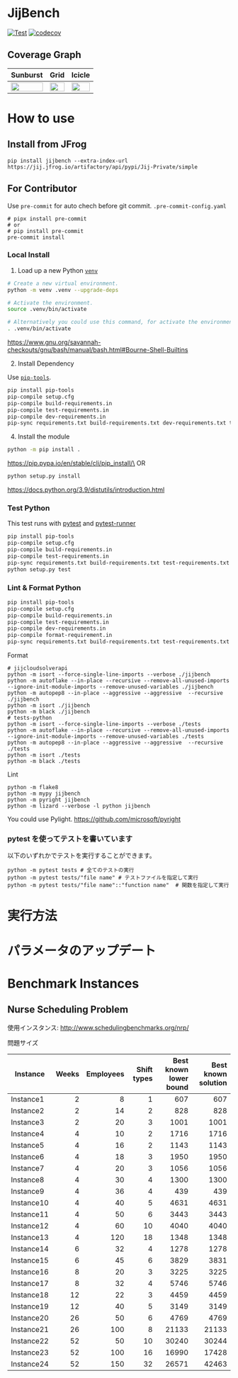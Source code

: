 # JijBench

[![Test](https://github.com/Jij-Inc/JijBenchmark/actions/workflows/python-test.yml/badge.svg)](https://github.com/Jij-Inc/JijBenchmark/actions/workflows/python-test.yml)
[![codecov](https://codecov.io/gh/Jij-Inc/JijBenchmark/branch/main/graph/badge.svg?token=55341HSOIB)](https://codecov.io/gh/Jij-Inc/JijBenchmark)

## Coverage Graph

| **Sunburst**                                                                                                                                                                   | **Grid**                                                                                                                                                                   | **Icicle**                                                                                                                                                                   |
| ------------------------------------------------------------------------------------------------------------------------------------------------------------------------------ | -------------------------------------------------------------------------------------------------------------------------------------------------------------------------- | ---------------------------------------------------------------------------------------------------------------------------------------------------------------------------- |
| <a href="https://codecov.io/gh/Jij-Inc/JijBenchmark"><img src="https://codecov.io/gh/Jij-Inc/JijBenchmark/branch/main/graphs/sunburst.svg?token=55341HSOIB" width="100%"/></a> | <a href="https://codecov.io/gh/Jij-Inc/JijBenchmark"><img src="https://codecov.io/gh/Jij-Inc/JijBenchmark/branch/main/graphs/tree.svg?token=55341HSOIB" width="100%"/></a> | <a href="https://codecov.io/gh/Jij-Inc/JijBenchmark"><img src="https://codecov.io/gh/Jij-Inc/JijBenchmark/branch/main/graphs/icicle.svg?token=55341HSOIB" width="100%"/></a> |

# How to use

## Install from JFrog

```shell
pip install jijbench --extra-index-url https://jij.jfrog.io/artifactory/api/pypi/Jij-Private/simple
```

## For Contributor

Use `pre-commit` for auto chech before git commit.
`.pre-commit-config.yaml`

```
# pipx install pre-commit 
# or 
# pip install pre-commit
pre-commit install
```

### Local Install

1. Load up a new Python [`venv`](https://docs.python.org/3.9/library/venv.html)

```sh
# Create a new virtual environment.
python -m venv .venv --upgrade-deps
```

```sh
# Activate the environment.
source .venv/bin/activate
```

```sh
# Alternatively you could use this command, for activate the environment.
. .venv/bin/activate
```

https://www.gnu.org/savannah-checkouts/gnu/bash/manual/bash.html#Bourne-Shell-Builtins

2. Install Dependency

Use [`pip-tools`](https://github.com/jazzband/pip-tools).

```sh
pip install pip-tools
pip-compile setup.cfg
pip-compile build-requirements.in 
pip-compile test-requirements.in 
pip-compile dev-requirements.in 
pip-sync requirements.txt build-requirements.txt dev-requirements.txt test-requirements.txt 
```

4. Install the module

```sh
python -m pip install .
```

https://pip.pypa.io/en/stable/cli/pip_install/\
OR

```sh
python setup.py install
```

https://docs.python.org/3.9/distutils/introduction.html

### Test Python

This test runs with [pytest](https://docs.pytest.org/en/7.1.x/) and [pytest-runner](https://github.com/pytest-dev/pytest-runner/)

```sh
pip install pip-tools
pip-compile setup.cfg
pip-compile build-requirements.in 
pip-compile test-requirements.in 
pip-sync requirements.txt build-requirements.txt test-requirements.txt 
python setup.py test
```

### Lint & Format Python

```sh
pip install pip-tools
pip-compile setup.cfg
pip-compile build-requirements.in 
pip-compile test-requirements.in 
pip-compile dev-requirements.in 
pip-compile format-requirement.in
pip-sync requirements.txt build-requirements.txt test-requirements.txt dev-requirements.txt format-requirements.txt 
```

Format

```
# jijcloudsolverapi
python -m isort --force-single-line-imports --verbose ./jijbench
python -m autoflake --in-place --recursive --remove-all-unused-imports --ignore-init-module-imports --remove-unused-variables ./jijbench
python -m autopep8 --in-place --aggressive --aggressive  --recursive ./jijbench
python -m isort ./jijbench
python -m black ./jijbench
# tests-python
python -m isort --force-single-line-imports --verbose ./tests
python -m autoflake --in-place --recursive --remove-all-unused-imports --ignore-init-module-imports --remove-unused-variables ./tests
python -m autopep8 --in-place --aggressive --aggressive  --recursive ./tests
python -m isort ./tests
python -m black ./tests
```

Lint

```
python -m flake8
python -m mypy jijbench
python -m pyright jijbench
python -m lizard --verbose -l python jijbench
```

You could use Pylight.
https://github.com/microsoft/pyright

### pytest を使ってテストを書いています

以下のいずれかでテストを実行することができます。

```shell
python -m pytest tests # 全てのテストの実行
python -m pytest tests/"file name" # テストファイルを指定して実行
python -m pytest tests/"file name"::"function name"  # 関数を指定して実行
```

# 実行方法

# パラメータのアップデート

# Benchmark Instances

## Nurse Scheduling Problem

使用インスタンス: http://www.schedulingbenchmarks.org/nrp/

問題サイズ

| Instance   | Weeks | Employees | Shift types | Best known lower bound | Best known solution |
| ---------- | ----: | --------: | ----------: | ---------------------: | ------------------: |
| Instance1  |     2 |         8 |           1 |                    607 |                 607 |
| Instance2  |     2 |        14 |           2 |                    828 |                 828 |
| Instance3  |     2 |        20 |           3 |                   1001 |                1001 |
| Instance4  |     4 |        10 |           2 |                   1716 |                1716 |
| Instance5  |     4 |        16 |           2 |                   1143 |                1143 |
| Instance6  |     4 |        18 |           3 |                   1950 |                1950 |
| Instance7  |     4 |        20 |           3 |                   1056 |                1056 |
| Instance8  |     4 |        30 |           4 |                   1300 |                1300 |
| Instance9  |     4 |        36 |           4 |                    439 |                 439 |
| Instance10 |     4 |        40 |           5 |                   4631 |                4631 |
| Instance11 |     4 |        50 |           6 |                   3443 |                3443 |
| Instance12 |     4 |        60 |          10 |                   4040 |                4040 |
| Instance13 |     4 |       120 |          18 |                   1348 |                1348 |
| Instance14 |     6 |        32 |           4 |                   1278 |                1278 |
| Instance15 |     6 |        45 |           6 |                   3829 |                3831 |
| Instance16 |     8 |        20 |           3 |                   3225 |                3225 |
| Instance17 |     8 |        32 |           4 |                   5746 |                5746 |
| Instance18 |    12 |        22 |           3 |                   4459 |                4459 |
| Instance19 |    12 |        40 |           5 |                   3149 |                3149 |
| Instance20 |    26 |        50 |           6 |                   4769 |                4769 |
| Instance21 |    26 |       100 |           8 |                  21133 |               21133 |
| Instance22 |    52 |        50 |          10 |                  30240 |               30244 |
| Instance23 |    52 |       100 |          16 |                  16990 |               17428 |
| Instance24 |    52 |       150 |          32 |                  26571 |               42463 |
